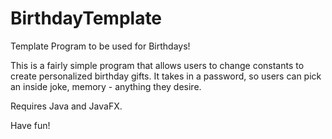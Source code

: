 # BirthdayTemplate
Template Program to be used for Birthdays!


This is a fairly simple program that allows users to change constants to create personalized birthday
gifts. It takes in a password, so users can pick an inside joke, memory - anything they desire.

Requires Java and JavaFX. 


Have fun!
